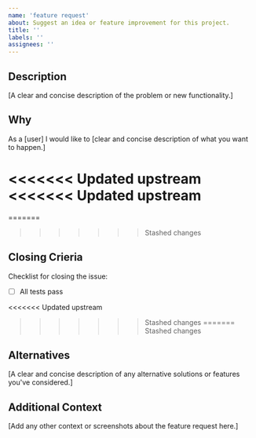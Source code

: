 ```yaml
---
name: 'feature request'
about: Suggest an idea or feature improvement for this project.
title: ''
labels: ''
assignees: ''
---
```


## Description

[A clear and concise description of the problem or new functionality.]

## Why

As a [user] I would like to [clear and concise description of what you
want to happen.]

<<<<<<< Updated upstream
<<<<<<< Updated upstream
=======
=======
>>>>>>> Stashed changes
## Closing Crieria

Checklist for closing the issue:

- [ ] All tests pass

<<<<<<< Updated upstream
>>>>>>> Stashed changes
=======
>>>>>>> Stashed changes
## Alternatives

[A clear and concise description of any alternative solutions or
features you've considered.]

## Additional Context

[Add any other context or screenshots about the feature request here.]
